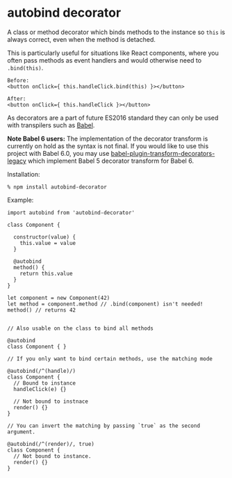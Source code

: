 # autobind decorator

A class or method decorator which binds methods to the instance
so `this` is always correct, even when the method is detached.

This is particularly useful for situations like React components, where
you often pass methods as event handlers and would otherwise need to
`.bind(this)`.
```
Before:
<button onClick={ this.handleClick.bind(this) }></button>

After:
<button onClick={ this.handleClick }></button>
```

As decorators are a part of future ES2016 standard they can only be used with
transpilers such as [Babel](http://babeljs.io).

**Note Babel 6 users:**
The implementation of the decorator transform is currently on hold as the syntax
is not final. If you would like to use this project with Babel 6.0, you may use
[babel-plugin-transform-decorators-legacy](https://github.com/loganfsmyth/babel-plugin-transform-decorators-legacy)
which implement Babel 5 decorator transform for Babel 6.

Installation:

    % npm install autobind-decorator

Example:

    import autobind from 'autobind-decorator'

    class Component {

      constructor(value) {
        this.value = value
      }

      @autobind
      method() {
        return this.value
      }
    }

    let component = new Component(42)
    let method = component.method // .bind(component) isn't needed!
    method() // returns 42


    // Also usable on the class to bind all methods

    @autobind
    class Component { }

    // If you only want to bind certain methods, use the matching mode

    @autobind(/^(handle)/)
    class Component {
      // Bound to instance
      handleClick(e) {}

      // Not bound to instnace
      render() {}
    }

    // You can invert the matching by passing `true` as the second argument.

    @autobind(/^(render)/, true)
    class Component {
      // Not bound to instance.
      render() {}
    }

